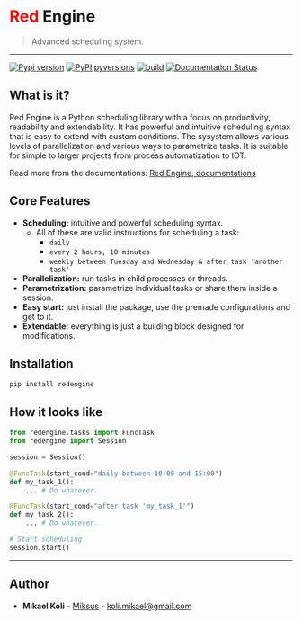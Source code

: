 
# <span style="color:red">Red</span> Engine
> Advanced scheduling system.

-----------------

[![Pypi version](https://badgen.net/pypi/v/redengine)](https://pypi.org/project/redengine/)
[![PyPI pyversions](https://badgen.net/pypi/python/redengine)](https://pypi.org/project/redengine/)
[![build](https://github.com/Miksus/red-engine/actions/workflows/main.yml/badge.svg?branch=master)](https://github.com/Miksus/red-engine/actions/workflows/main.yml)
[![Documentation Status](https://readthedocs.org/projects/red-engine/badge/?version=latest)](https://red-engine.readthedocs.io/en/latest/?badge=latest)

## What is it?
Red Engine is a Python scheduling library with a focus on productivity, readability and extendability.
It has powerful and intuitive scheduling syntax that is easy to extend with custom conditions. 
The sysystem allows various levels of parallelization and various ways to parametrize tasks. It is suitable 
for simple to larger projects from process automatization to IOT.

Read more from the documentations: [Red Engine, documentations](https://red-engine.readthedocs.io/en/stable/)

## Core Features

- **Scheduling:** intuitive and powerful scheduling syntax.
    - All of these are valid instructions for scheduling a task:
        - `daily`
        - `every 2 hours, 10 minutes`
        - `weekly between Tuesday and Wednesday & after task 'another task'`
- **Parallelization:** run tasks in child processes or threads.
- **Parametrization:** parametrize individual tasks or share them inside a session. 
- **Easy start:** just install the package, use the premade configurations and get to it.
- **Extendable:** everything is just a building block designed for modifications. 

## Installation

```shell
pip install redengine
```

## How it looks like

```python
from redengine.tasks import FuncTask
from redengine import Session

session = Session()

@FuncTask(start_cond="daily between 10:00 and 15:00")
def my_task_1():
    ... # Do whatever.

@FuncTask(start_cond="after task 'my_task_1'")
def my_task_2():
    ... # Do whatever.

# Start scheduling
session.start()
```

---

## Author

* **Mikael Koli** - [Miksus](https://github.com/Miksus) - koli.mikael@gmail.com

